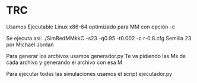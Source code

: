 # TRC

Usamos Ejecutable Linux x86-64 optimizado para MM con opción -c

Se ejecuta así: ./SimRedMMkkC -s23 -q0.95 -t0.002 -c r-0.8.cfg
Semilla 23 por Michael Jordan

Para generar los archivos usamos generador.py
Te va pidiendo las Ms de cada archivo y generando el archivo con esa M

Para ejecutar todas las simulaciones usamos el script ejecutador.py
